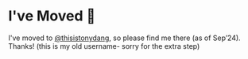 # I've Moved 🚚

I've moved to [@thisistonydang](https://github.com/thisistonydang), so please find me there (as of Sep’24). Thanks! (this is my old username- sorry for the extra step)
